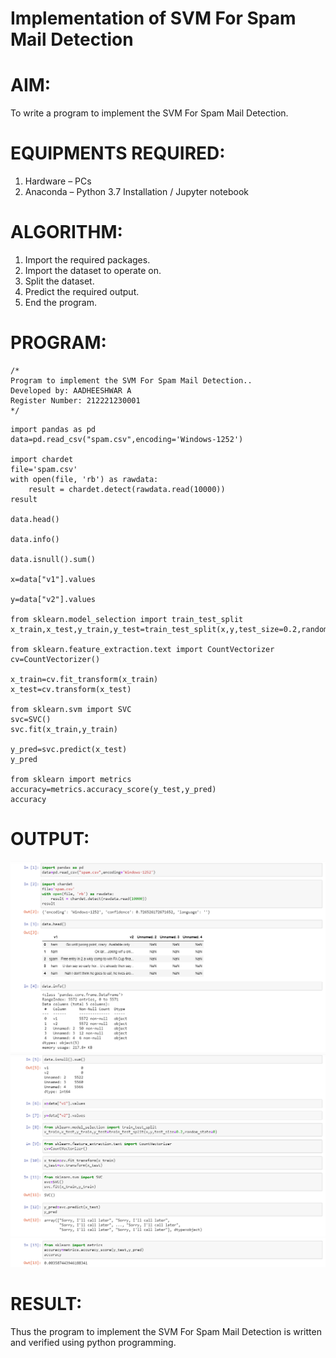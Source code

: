 # Implementation of SVM For Spam Mail Detection

# AIM:
To write a program to implement the SVM For Spam Mail Detection.

# EQUIPMENTS REQUIRED:
1. Hardware – PCs
2. Anaconda – Python 3.7 Installation / Jupyter notebook

# ALGORITHM:
1. Import the required packages.
2. Import the dataset to operate on.
3. Split the dataset.
4. Predict the required output.
5. End the program.

# PROGRAM:
```
/*
Program to implement the SVM For Spam Mail Detection..
Developed by: AADHEESHWAR A 
Register Number: 212221230001 
*/
```

```
import pandas as pd
data=pd.read_csv("spam.csv",encoding='Windows-1252')

import chardet
file='spam.csv'
with open(file, 'rb') as rawdata:
    result = chardet.detect(rawdata.read(10000))
result

data.head()

data.info()

data.isnull().sum()

x=data["v1"].values

y=data["v2"].values

from sklearn.model_selection import train_test_split
x_train,x_test,y_train,y_test=train_test_split(x,y,test_size=0.2,random_state=0)

from sklearn.feature_extraction.text import CountVectorizer 
cv=CountVectorizer()

x_train=cv.fit_transform(x_train)
x_test=cv.transform(x_test)

from sklearn.svm import SVC
svc=SVC()
svc.fit(x_train,y_train)

y_pred=svc.predict(x_test)
y_pred

from sklearn import metrics
accuracy=metrics.accuracy_score(y_test,y_pred)
accuracy
```

# OUTPUT:
![output](op1.png)
![output](op2.png)
![output](op3.png)

# RESULT:
Thus the program to implement the SVM For Spam Mail Detection is written and verified using python programming.
